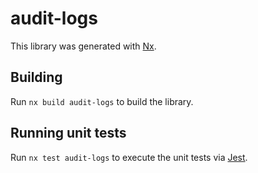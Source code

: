# audit-logs

This library was generated with [Nx](https://nx.dev).

## Building

Run `nx build audit-logs` to build the library.

## Running unit tests

Run `nx test audit-logs` to execute the unit tests via [Jest](https://jestjs.io).
